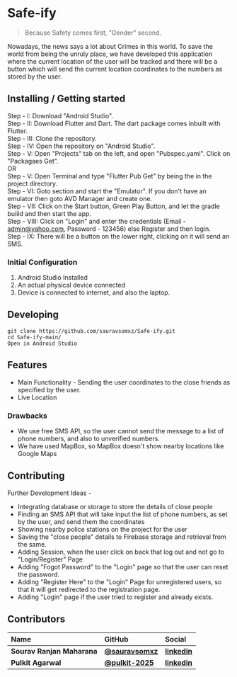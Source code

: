 # Safe-ify
> Because Safety comes first, "Gender" second. 

Nowadays, the news says a lot about Crimes in this world. To save the world from being the unruly place, we have developed this application where the current location of the user will be  tracked and there will be a button which will send the current location coordinates to the numbers as stored by the user.

## Installing / Getting started

Step - I: Download "Android Studio".<br>
Step - II: Download Flutter and Dart. The dart package comes inbuilt with Flutter.<br>
Step - III: Clone the repository.<br>
Step - IV: Open the repository on "Android Studio".<br>
Step - V: Open "Projects" tab on the left, and open "Pubspec.yaml". Click on "Packagaes Get".<br>
                                    OR<br>
Step - V: Open Terminal and type "Flutter Pub Get" by being the in the project directory.<br>
Step - VI: Goto <No Devices> section and start the "Emulator". If you don't have an emulator then goto AVD Manager and create one.<br>
Step - VII: Click on the Start button, Green Play Button, and let the gradle buiild and then start the app.<br>
Step - VIII: Click on "Login" and enter the credentials (Email - admin@yahoo.com, Password - 123456) else Register and then login.<br>
Step - IX: There will be a button on the lower right, clicking on it will send an SMS.<br>

### Initial Configuration
1. Android Studio Installed
2. An actual physical device connected
3. Device is connected to internet, and also the laptop.

## Developing


```shell
git clone https://github.com/sauravsomxz/Safe-ify.git
cd Safe-ify-main/
Open in Android Studio
```

## Features
* Main Functionality - Sending the user coordinates to the close friends as specified by the user.
* Live Location

### Drawbacks
* We use free SMS API, so the user cannot send the message to a list of phone numbers, and also to unverified numbers.
* We have used MapBox, so MapBox doesn't show nearby locations like Google Maps

## Contributing

Further Development Ideas -
* Integrating database or storage to store the details of close people
* Finding an SMS API that will take input the list of phone numbers, as set by the user, and send them the coordinates
* Showing nearby police stations on the project for the user
* Saving the "close people" details to Firebase storage and retrieval from the same.
* Adding Session, when the user click on back that log out and not go to "Login/Register" Page
* Adding "Fogot Password" to the "Login" page so that the user can reset the password.
* Adding "Register Here" to the "Login" Page for unregistered users, so that it will get redirected to the registration page.
* Adding "Login" page if the user tried to register and already exists.

## Contributors

| Name                       | GitHub                                                 | Social                                                                    |
| :------------------        | :-------------------------------------------           | :----------------------------------------------------                     |
| **Sourav Ranjan Maharana** | [**@sauravsomxz**](https://github.com/sauravsomxz)     | [**linkedin**](https://www.linkedin.com/in/sourav-ranjan-maharana/)       |
| **Pulkit Agarwal**         | [**@pulkit-2025**](https://github.com/pulkit-2025)     | [**linkedin**](https://www.linkedin.com/in/pulkit-2025/)                  |
